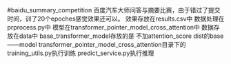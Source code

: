 #baidu_summary_competition
百度汽车大师问答与摘要比赛，由于错过了提交时间，训了20个epoches感觉效果还可以。
效果存放在results.csv中
数据处理在prprocess.py中
模型在transformer_pointer_model_cross_attention中
数据存放在data中
base_transformer_model存放的是 不加attention_score dist的base——model
transformer_pointer_model_cross_attention目录下的training_utils.py执行训练 predict_service.py执行推理
